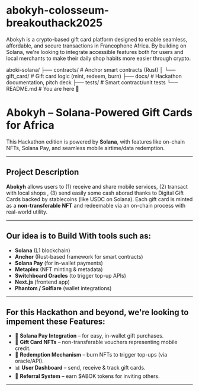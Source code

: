 # abokyh-colosseum-breakouthack2025
Abokyh is a crypto-based gift card platform designed to enable seamless, affordable, and secure transactions in Francophone Africa. By building on Solana, we're looking to integrate accessible features both for users and local merchants to make their daily shop habits more easier through crypto.

aboki-solana/
├── contracts/             # Anchor smart contracts (Rust)
│   └── gift_card/         # Gift card logic (mint, redeem, burn)
├── docs/                  # Hackathon documentation, pitch deck
├── tests/                 # Smart contract/unit tests
└── README.md              # You are here 🚀


# Abokyh – Solana-Powered Gift Cards for Africa

This Hackathon edition is powered by **Solana**, with features like on-chain NFTs, Solana Pay, and seamless mobile airtime/data redemption.

---

## Project Description

**Abokyh** allows users to (1) receive and share mobile services, (2) transact with local shops , (3) send easily some cash aborad thanks to Digital Gift Cards backed by stablecoins (like USDC on Solana). Each gift card is minted as a **non-transferable NFT** and redeemable via an on-chain process with real-world utility.

---

## Our idea is to Build With tools such as:

- **Solana** (L1 blockchain)
- **Anchor** (Rust-based framework for smart contracts)
- **Solana Pay** (for in-wallet payments)
- **Metaplex** (NFT minting & metadata)
- **Switchboard Oracles** (to trigger top-up APIs)
- **Next.js** (frontend app)
- **Phantom / Solflare** (wallet integrations)

---

## For this Hackathon and beyond, we're looking to impement these Features:

- 🔗 **Solana Pay Integration** – for easy, in-wallet gift purchases.
- 🪪 **Gift Card NFTs** – non-transferable vouchers representing mobile credit.
- 🔁 **Redemption Mechanism** – burn NFTs to trigger top-ups (via oracle/API).
- 📊 **User Dashboard** – send, receive & track gift cards.
- 🎁 **Referral System** – earn $ABOK tokens for inviting others.

---
